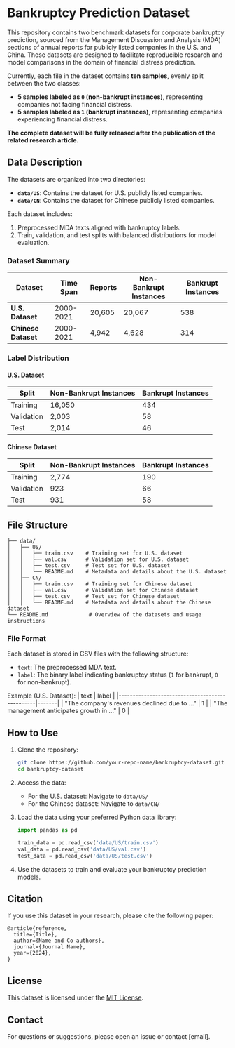 # Bankruptcy Prediction Dataset

This repository contains two benchmark datasets for corporate bankruptcy prediction, sourced from the Management Discussion and Analysis (MDA) sections of annual reports for publicly listed companies in the U.S. and China. These datasets are designed to facilitate reproducible research and model comparisons in the domain of financial distress prediction. 

Currently, each file in the dataset contains **ten samples**, evenly split between the two classes:
- **5 samples labeled as `0` (non-bankrupt instances)**, representing companies not facing financial distress.
- **5 samples labeled as `1` (bankrupt instances)**, representing companies experiencing financial distress.

**The complete dataset will be fully released after the publication of the related research article.**

## Data Description

The datasets are organized into two directories:
- **`data/US`**: Contains the dataset for U.S. publicly listed companies.
- **`data/CN`**: Contains the dataset for Chinese publicly listed companies.

Each dataset includes:
1. Preprocessed MDA texts aligned with bankruptcy labels.
2. Train, validation, and test splits with balanced distributions for model evaluation.

### Dataset Summary

| Dataset           | Time Span | Reports  | Non-Bankrupt Instances | Bankrupt Instances |
|-------------------|-----------|----------|------------------------|--------------------|
| **U.S. Dataset**  | 2000-2021 | 20,605   | 20,067                 | 538                |
| **Chinese Dataset** | 2000-2021 | 4,942    | 4,628                  | 314                |

### Label Distribution

#### U.S. Dataset
| Split      | Non-Bankrupt Instances | Bankrupt Instances |
|------------|-------------------------|--------------------|
| Training   | 16,050                 | 434                |
| Validation | 2,003                  | 58                 |
| Test       | 2,014                  | 46                 |

#### Chinese Dataset
| Split      | Non-Bankrupt Instances | Bankrupt Instances |
|------------|-------------------------|--------------------|
| Training   | 2,774                  | 190                |
| Validation | 923                    | 66                 |
| Test       | 931                    | 58                 |

## File Structure

```
├── data/
│   ├── US/
│   │   ├── train.csv    # Training set for U.S. dataset
│   │   ├── val.csv      # Validation set for U.S. dataset
│   │   ├── test.csv     # Test set for U.S. dataset
│   │   └── README.md    # Metadata and details about the U.S. dataset
│   ├── CN/
│   │   ├── train.csv    # Training set for Chinese dataset
│   │   ├── val.csv      # Validation set for Chinese dataset
│   │   ├── test.csv     # Test set for Chinese dataset
│   │   └── README.md    # Metadata and details about the Chinese dataset
└── README.md             # Overview of the datasets and usage instructions
```

### File Format
Each dataset is stored in CSV files with the following structure:
- `text`: The preprocessed MDA text.
- `label`: The binary label indicating bankruptcy status (`1` for bankrupt, `0` for non-bankrupt).

Example (U.S. Dataset):
| text                                           | label |
|------------------------------------------------|-------|
| "The company's revenues declined due to ..."  | 1     |
| "The management anticipates growth in ..."    | 0     |

## How to Use

1. Clone the repository:
   ```bash
   git clone https://github.com/your-repo-name/bankruptcy-dataset.git
   cd bankruptcy-dataset
   ```

2. Access the data:
   - For the U.S. dataset: Navigate to `data/US/`
   - For the Chinese dataset: Navigate to `data/CN/`

3. Load the data using your preferred Python data library:
   ```python
   import pandas as pd

   train_data = pd.read_csv('data/US/train.csv')
   val_data = pd.read_csv('data/US/val.csv')
   test_data = pd.read_csv('data/US/test.csv')
   ```

4. Use the datasets to train and evaluate your bankruptcy prediction models.

## Citation

If you use this dataset in your research, please cite the following paper:
```
@article{reference,
  title={Title},
  author={Name and Co-authors},
  journal={Journal Name},
  year={2024},
}
```

## License

This dataset is licensed under the [MIT License](https://opensource.org/license/mit).

## Contact

For questions or suggestions, please open an issue or contact [email].
